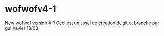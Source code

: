 # wofwofv4-1
New wofwof version 4-1
Ceci est un essai de création de git et branche par gui Xavier 18/03
